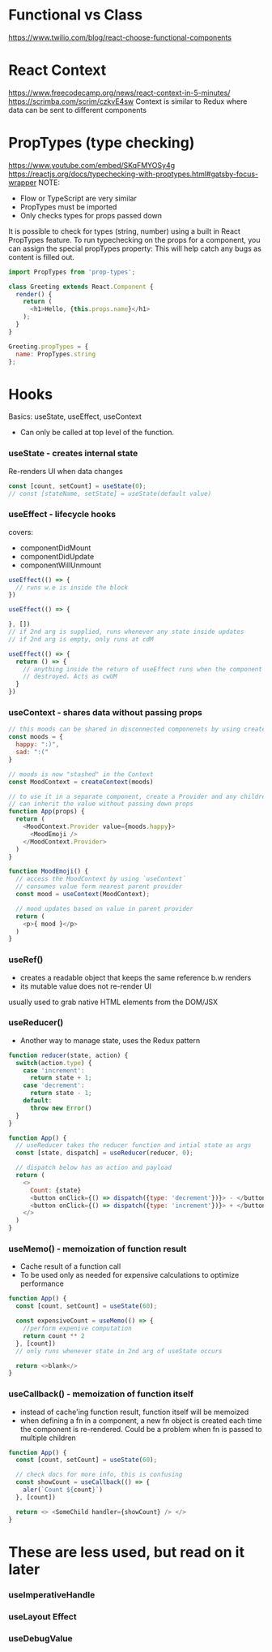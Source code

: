 # Functional vs Class
https://www.twilio.com/blog/react-choose-functional-components

# React Context
https://www.freecodecamp.org/news/react-context-in-5-minutes/
https://scrimba.com/scrim/czkvE4sw
Context is similar to Redux where data can be sent to different components

# PropTypes (type checking)
https://www.youtube.com/embed/SKqFMYOSy4g
https://reactjs.org/docs/typechecking-with-proptypes.html#gatsby-focus-wrapper
NOTE: 
 - Flow or TypeScript are very similar
 - PropTypes must be imported
 - Only checks types for props passed down

It is possible to check for types (string, number) using a built in React 
PropTypes feature.
To run typechecking on the props for a component, you can assign the special propTypes property:
This will help catch any bugs as content is filled out.

```js
import PropTypes from 'prop-types';

class Greeting extends React.Component {
  render() {
    return (
      <h1>Hello, {this.props.name}</h1>
    );
  }
}

Greeting.propTypes = {
  name: PropTypes.string
};
```

# Hooks
Basics: useState, useEffect, useContext
- Can only be called at top level of the function.

### useState - creates internal state
Re-renders UI when data changes
```js
const [count, setCount] = useState(0);
// const [stateName, setState] = useState(default value)

```

### useEffect - lifecycle hooks
covers:
- componentDidMount
- componentDidUpdate
- componentWillUnmount
```js
useEffect(() => {
  // runs w.e is inside the block
})

useEffect(() => {

}, [])
// if 2nd arg is supplied, runs whenever any state inside updates
// if 2nd arg is empty, only runs at cdM

useEffect(() => {
  return () => {
    // anything inside the return of useEffect runs when the component is 
    // destroyed. Acts as cwUM
  }
})
```

### useContext - shares data without passing props
```js
// this moods can be shared in disconnected componenets by using createContext
const moods = {
  happy: ":)",
  sad: ":("
}

// moods is now "stashed" in the Context
const MoodContext = createContext(moods)

// to use it in a separate component, create a Provider and any children
// can inherit the value without passing down props
function App(props) {
  return (
    <MoodContext.Provider value={moods.happy}>
      <MoodEmoji />
    </MoodContext.Provider>
  )
}

function MoodEmoji() {
  // access the MoodContext by using `useContext`
  // consumes value form nearest parent provider
  const mood = useContext(MoodContext);

  // mood updates based on value in parent provider
  return (
    <p>{ mood }</p>
  )
}
```

### useRef() 
- creates a readable object that keeps the same reference b.w renders
- its mutable value does not re-render UI

usually used to grab native HTML elements from the DOM/JSX


### useReducer()
- Another way to manage state, uses the Redux pattern

```js
function reducer(state, action) {
  switch(action.type) {
    case 'increment': 
      return state + 1;
    case 'decrement':
      return state - 1;
    default:
      throw new Error()
  }
}

function App() {
  // useReducer takes the reducer function and intial state as args
  const [state, dispatch] = useReducer(reducer, 0);

  // dispatch below has an action and payload
  return (
    <>
      Count: {state}
      <button onClick={() => dispatch({type: 'decrement'})}> - </button>
      <button onClick={() => dispatch({type: 'increment'})}> + </button>
    </>
  )
}
```

### useMemo() - memoization of function result
- Cache result of a function call
- To be used only as needed for expensive calculations to optimize performance

```js
function App() {
  const [count, setCount] = useState(60);

  const expensiveCount = useMemo(() => {
    //perform expenive computation
    return count ** 2
  }, [count])
  // only runs whenever state in 2nd arg of useState occurs

  return <>blank</>
}
```

### useCallback() - memoization of function itself
- instead of cache'ing function result, function itself will be memoized
- when defining a fn in a component, a new fn object is created each time the 
component is re-rendered. Could be a problem when fn is passed to multiple children

```js
function App() {
  const [count, setCount] = useState(60);

  // check docs for more info, this is confusing
  const showCount = useCallback(() => {
    aler(`Count ${count}`)
  }, [count])

  return <> <SomeChild handler={showCount} /> </>
}
```

# These are less used, but read on it later
### useImperativeHandle
### useLayout Effect
### useDebugValue